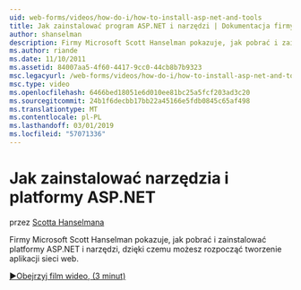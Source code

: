```yaml
---
uid: web-forms/videos/how-do-i/how-to-install-asp-net-and-tools
title: Jak zainstalować program ASP.NET i narzędzi | Dokumentacja firmy Microsoft
author: shanselman
description: Firmy Microsoft Scott Hanselman pokazuje, jak pobrać i zainstalować platformy ASP.NET i narzędzi, dzięki czemu możesz rozpocząć tworzenie aplikacji sieci web.
ms.author: riande
ms.date: 11/10/2011
ms.assetid: 84007aa5-4f60-4417-9cc0-44cb8b7b9323
msc.legacyurl: /web-forms/videos/how-do-i/how-to-install-asp-net-and-tools
msc.type: video
ms.openlocfilehash: 6466bed18051e6d010ee81bc25a5fcf203ad3c20
ms.sourcegitcommit: 24b1f6decbb17bb22a45166e5fdb0845c65af498
ms.translationtype: MT
ms.contentlocale: pl-PL
ms.lasthandoff: 03/01/2019
ms.locfileid: "57071336"
---
```

<a name="how-to-install-aspnet-and-tools"></a>Jak zainstalować narzędzia i platformy ASP.NET
====================
przez [Scotta Hanselmana](https://github.com/shanselman)

Firmy Microsoft Scott Hanselman pokazuje, jak pobrać i zainstalować platformy ASP.NET i narzędzi, dzięki czemu możesz rozpocząć tworzenie aplikacji sieci web.

[&#9654;Obejrzyj film wideo, (3 minut)](https://channel9.msdn.com/Blogs/ASP-NET-Site-Videos/how-to-install-asp-net-and-tools)
